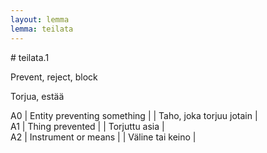 ```yaml
---
layout: lemma
lemma: teilata
---
```


<div class="sense">
# <span class="sensename">teilata.1</span>

<span class="description">Prevent, reject, block</span>

<span class="description">Torjua, estää</span>

A0 | Entity preventing something |   | Taho, joka torjuu jotain |  
A1 | Thing prevented |   | Torjuttu asia |  
A2 | Instrument or means |  | Väline tai keino | 

</div>

